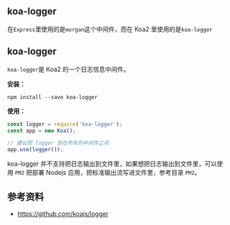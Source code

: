 
## koa-logger
在`Express`里使用的是`morgan`这个中间件，而在 Koa2 里使用的是`koa-logger`

<!-- more -->
## koa-logger
`koa-logger`是 Koa2 的一个日志信息中间件。

**安装：**

```shell
npm install --save koa-logger
```

**使用：**

```js
const logger = require('koa-logger');
const app = new Koa();

// 建议把 logger 放在所有的中间件之间
app.use(logger());
```

koa-logger 并不支持把日志输出到文件里，如果想把日志输出到文件里，可以使用 `PM2` 把部署 Nodejs 应用，把标准输出流写进文件里，参考目录 `PM2`。

## 参考资料
- https://github.com/koajs/logger